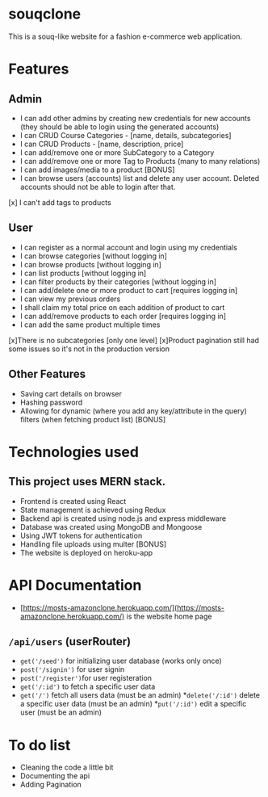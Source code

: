 # souqclone
This is a souq-like website for a fashion e-commerce web application.

# Features
## Admin
* I can add other admins by creating new credentials for new accounts (they should be able to login using the generated accounts)
* I can CRUD Course Categories - [name, details, subcategories]
* I can CRUD Products - [name, description, price]
* I can add/remove one or more SubCategory to a Category
* I can add/remove one or more Tag to Products (many to many relations)
* I can add images/media to a product [BONUS]
* I can browse users (accounts) list and delete any user account. Deleted accounts should not be able to login after that.

[x] I can't add tags to products

## User
* I can register as a normal account and login using my credentials
* I can browse categories [without logging in]
* I can browse products [without logging in]
* I can list products [without logging in]
* I can filter products by their categories [without logging in]
* I can add/delete one or more product to cart [requires logging in]
* I can view my previous orders
* I shall claim my total price on each addition of product to cart
* I can add/remove products to each order [requires logging in]
* I can add the same product multiple times

[x]There is no subcategories [only one level]
[x]Product pagination still had some issues so it's not in the production version

## Other Features
* Saving cart details on browser
* Hashing password 
* Allowing for dynamic (where you add any key/attribute in the query) filters (when fetching product list) [BONUS]

# Technologies used
## This project uses MERN stack.
* Frontend is created using React
* State management is achieved using Redux
* Backend api is created using node.js and express middleware
* Database was created using MongoDB and Mongoose
* Using JWT tokens for authentication
* Handling file uploads using multer [BONUS]
* The website is deployed on heroku-app

# API Documentation
* [https://mosts-amazonclone.herokuapp.com/](https://mosts-amazonclone.herokuapp.com/) is the website home page
## ```/api/users``` (userRouter)
* ```get('/seed')``` for initializing user database (works only once)
* ```post('/signin')``` for user signin
* ```post('/register')```for user registeration
* ```get('/:id')``` to fetch a specific user data
* ```get('/')``` fetch all users data (must be an admin)
*```delete('/:id')``` delete a specific user data (must be an admin)
*```put('/:id')``` edit a specific user (must be an admin)

# To do list
* Cleaning the code a little bit
* Documenting the api
* Adding Pagination
